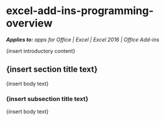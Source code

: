 
# excel-add-ins-programming-overview

 _**Applies to:** apps for Office | Excel | Excel 2016 | Office Add-ins_

{insert introductory content}

## {insert section title text}

{insert body text}


### {insert subsection title text}

{insert body text}

